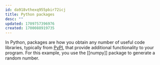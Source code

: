```yaml
---
id: da918vthexq955pbir72icj
title: Python packages
desc: ""
updated: 1709757396976
created: 1700088919735
---
```


In Python, packages are how you obtain any number of useful code libraries,
typically from [PyPI](https://pypi.org/), that provide additional functionality
to your program. For this example, you use the [[numpy]] package to
generate a random number.
